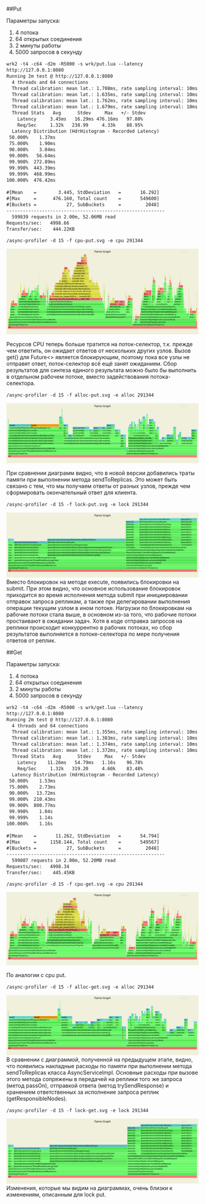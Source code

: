 ##Put

Параметры запуска:
<ol>
<li>4 потока</li>
<li>64 открытых соединения</li>
<li>2 минуты работы</li>
<li>5000 запросов в секунду</li>
</ol>


```
wrk2 -t4 -c64 -d2m -R5000 -s wrk/put.lua --latency http://127.0.0.1:8080
Running 2m test @ http://127.0.0.1:8080
  4 threads and 64 connections
  Thread calibration: mean lat.: 1.708ms, rate sampling interval: 10ms
  Thread calibration: mean lat.: 1.635ms, rate sampling interval: 10ms
  Thread calibration: mean lat.: 1.762ms, rate sampling interval: 10ms
  Thread calibration: mean lat.: 1.679ms, rate sampling interval: 10ms
  Thread Stats   Avg      Stdev     Max   +/- Stdev
    Latency     3.45ms   16.29ms 476.16ms   97.80%
    Req/Sec     1.32k   238.99     4.33k    88.95%
  Latency Distribution (HdrHistogram - Recorded Latency)
 50.000%    1.37ms
 75.000%    1.90ms
 90.000%    3.04ms
 99.000%   56.64ms
 99.900%  272.89ms
 99.990%  443.39ms
 99.999%  468.99ms
100.000%  476.42ms
 
#[Mean    =        3.445, StdDeviation   =       16.292]
#[Max     =      476.160, Total count    =       549600]
#[Buckets =           27, SubBuckets     =         2048]
----------------------------------------------------------
  599839 requests in 2.00m, 52.06MB read
Requests/sec:   4998.66
Transfer/sec:    444.22KB

```

```
/async-profiler -d 15 -f cpu-put.svg -e cpu 291344
```

![CPU PUT](/async/cpu-put.svg)

Ресурсов CPU теперь больше тратится на поток-селектор, т.к. прежде чем ответить, он ожидает ответов от нескольких других узлов. Вызов get() для Future<> является блокирующим, поэтому пока все узлы не отправят ответ, поток-селектор всё ещё занят ожиданием. Сбор результатов для синтеза единого результата можно было бы выполнить в отдельном рабочем потоке, вместо задействования потока-селектора.

```
/async-profiler -d 15 -f alloc-put.svg -e alloc 291344
```
![ALLOC PUT](/async/alloc-put.svg)

При сравнении диаграмм видно, что в новой версии добавились траты памяти при выполнении метода sendToReplicas. Это может быть связано с тем, что мы получаем ответы от разных узлов, прежде чем сформировать окончательный ответ для клиента.

```
/async-profiler -d 15 -f lock-put.svg -e lock 291344
```

![LOCK PUT](/async/lock-put.svg)
Вместо блокировок на методе execute, появились блокировки на submit. При этом видно, что основное использование блокировок приходится во время исполнения метода submit при инициировании отправок запроса репликам, а также при делегировании выполнения операции текущим узлом в ином потоке. Нагрузки по блокировкам на рабочие потоки стала выше, в основном из-за того, что рабочие потоки простаивают в ожидании задач. Хотя в коде отправка запросов на реплики происходит конкуррентно в рабочих потоках, но сбор результатов выполняется в потоке-селектора по мере получения ответов от реплик.

##Get

Параметры запуска:
<ol>
<li>4 потока</li>
<li>64 открытых соединения</li>
<li>2 минуты работы</li>
<li>5000 запросов в секунду</li>
</ol>


```
wrk2 -t4 -c64 -d2m -R5000 -s wrk/get.lua --latency http://127.0.0.1:8080
Running 2m test @ http://127.0.0.1:8080
  4 threads and 64 connections
  Thread calibration: mean lat.: 1.355ms, rate sampling interval: 10ms
  Thread calibration: mean lat.: 1.383ms, rate sampling interval: 10ms
  Thread calibration: mean lat.: 1.374ms, rate sampling interval: 10ms
  Thread calibration: mean lat.: 1.372ms, rate sampling interval: 10ms
  Thread Stats   Avg      Stdev     Max   +/- Stdev
    Latency    11.26ms   54.79ms   1.16s    96.78%
    Req/Sec     1.32k   319.20     4.60k    83.48%
  Latency Distribution (HdrHistogram - Recorded Latency)
 50.000%    1.53ms
 75.000%    2.73ms
 90.000%   13.72ms
 99.000%  210.43ms
 99.900%  800.77ms
 99.990%    1.04s 
 99.999%    1.14s 
100.000%    1.16s 
 
#[Mean    =       11.262, StdDeviation   =       54.794]
#[Max     =     1158.144, Total count    =       549567]
#[Buckets =           27, SubBuckets     =         2048]
----------------------------------------------------------
  599807 requests in 2.00m, 52.20MB read
Requests/sec:   4998.34
Transfer/sec:    445.45KB
```
```
/async-profiler -d 15 -f cpu-get.svg -e cpu 291344 
```

![CPU GET](/async/cpu-get.svg)

По аналогии с cpu put.

```
/async-profiler -d 15 -f alloc-get.svg -e alloc 291344
```

![ALLOC GET](/async/alloc-get.svg)
В сравнении с диаграммой, полученной на предыдущем этапе, видно, что появились накладные расходы по памяти при выполнении метода sendToReplicas класса AsyncServiceImpl. Основные расходы при вызове этого метода сопряжены в передачей на реплики того же запроса (метод passOn), отправкой ответа (метод trySendResponse) и хранением ответственных за исполнение запроса реплик (getResponsibleNodes).

```
/async-profiler -d 15 -f lock-get.svg -e lock 291344
```

![LOCK GET](/async/lock-get.svg)
Изменения, которые мы видим на диаграммах, очень близки к изменениям, описанным для lock put.
